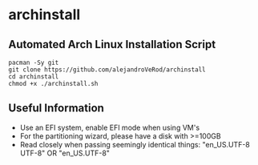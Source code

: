 # archinstall
## Automated Arch Linux Installation Script

```
pacman -Sy git
git clone https://github.com/alejandroVeRod/archinstall
cd archinstall
chmod +x ./archinstall.sh
```

## Useful Information
- Use an EFI system, enable EFI mode when using VM's
- For the partitioning wizard, please have a disk with >=100GB
- Read closely when passing seemingly identical things: "en_US.UTF-8 UTF-8" OR "en_US.UTF-8"

